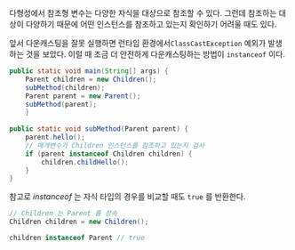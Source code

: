 
다형성에서 참조형 변수는 다양한 자식을 대상으로 참조할 수 있다. 그런데 참조하는 대상이 다양하기 때문에 어떤 인스턴스를 참조하고 있는지 확인하기 어려울 때도 있다.

앞서 다운캐스팅을 잘못 실행하면 런타임 환경에서`ClassCastException` 예외가 발생하는 것을 보았다. 이럴 때 조금 더 안전하게 다운캐스팅하는 방법이 `instanceof` 이다.

```java
public static void main(String[] args) {  
    Parent children = new Children();  
    subMethod(children);  
    Parent parent = new Parent();  
    subMethod(parent);  
    }  
  
public static void subMethod(Parent parent) {  
    parent.hello();  
    // 매개변수가 Children 인스턴스를 참조하고 있는지 검사
    if (parent instanceof Children children) { 
        children.childHello();  
    }  
}
```


참고로 *instanceof* 는 자식 타입의 경우를 비교할 때도 `true` 를 반환한다.

```java
// Children 는 Parent 를 상속
Children children = new Children(); 

children instanceof Parent // true
```

